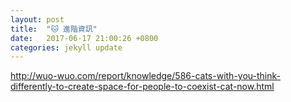 ```yaml
---
layout: post
title:  "🐱 進階資訊"
date:   2017-06-17 21:00:26 +0800
categories: jekyll update
---
```


http://wuo-wuo.com/report/knowledge/586-cats-with-you-think-differently-to-create-space-for-people-to-coexist-cat-now.html
